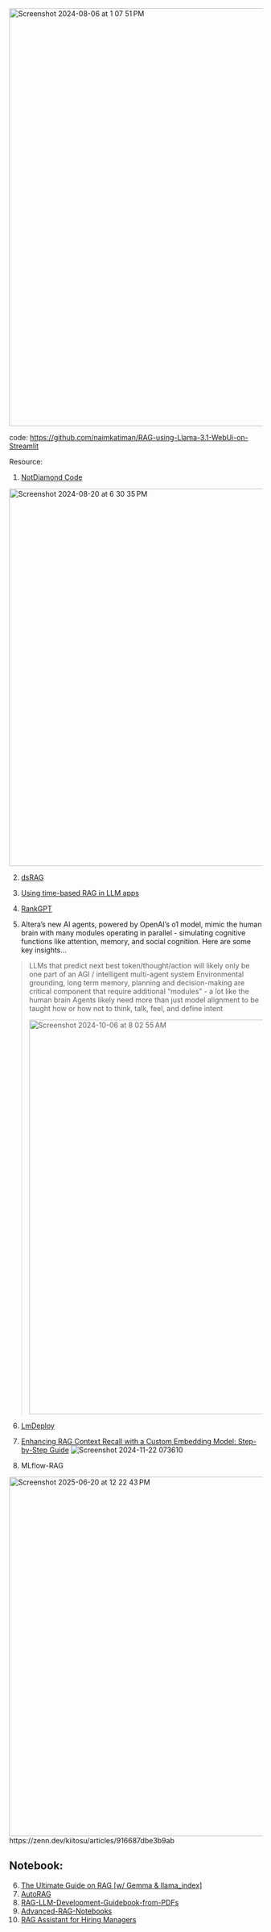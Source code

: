 <img width="829" alt="Screenshot 2024-08-06 at 1 07 51 PM" src="https://github.com/user-attachments/assets/e8a3d932-a6af-441a-b53e-03e1e61e2835">

code: https://github.com/naimkatiman/RAG-using-Llama-3.1-WebUi-on-Streamlit 


Resource:
1. [NotDiamond Code](https://mer.vin/2024/08/notdiamond-code/)
<img width="749" alt="Screenshot 2024-08-20 at 6 30 35 PM" src="https://github.com/user-attachments/assets/68fd1971-febf-4770-948f-bc5179812efa">

2. [dsRAG](https://github.com/D-Star-AI/dsRAG)

3. [Using time-based RAG in LLM apps](https://blog.streamlit.io/using-time-based-rag-llm-apps-with-timescale-vector/)

4. [RankGPT](https://www.datacamp.com/tutorial/rankgpt-rag-reranking-agent)

5. Altera’s new AI agents, powered by OpenAI’s o1 model, mimic the human brain with many modules operating in parallel - simulating cognitive functions like attention, memory, and social cognition. Here are some key insights…

> LLMs that predict next best token/thought/action will likely only be one part of an AGI / intelligent multi-agent system
> Environmental grounding, long term memory, planning and decision-making are critical component that require additional “modules” - a lot like the human brain
> Agents likely need more than just model alignment to be taught how or how not to think, talk, feel, and define intent
>
> <img width="783" alt="Screenshot 2024-10-06 at 8 02 55 AM" src="https://github.com/user-attachments/assets/65f9cbda-7202-46d0-b29b-0cbb1afba42a">

6. [LmDeploy](https://aicarrier.feishu.cn/wiki/IXmswHdXciZMwMkKTWYcIRDWnDe)
7. [Enhancing RAG Context Recall with a Custom Embedding Model: Step-by-Step Guide](https://blog.spheron.network/enhancing-rag-context-recall-with-a-custom-embedding-model-step-by-step-guide)
![Screenshot 2024-11-22 073610](https://github.com/user-attachments/assets/3b37e712-5a4f-4e6b-9736-b8389b1b5a17)

8. MLflow-RAG
<img width="713" alt="Screenshot 2025-06-20 at 12 22 43 PM" src="https://github.com/user-attachments/assets/c711cc57-b966-4b28-bba1-7392c8ec964c" />
https://zenn.dev/kiitosu/articles/916687dbe3b9ab



## Notebook: 
6. [The Ultimate Guide on RAG [w/ Gemma & llama_index]](https://www.kaggle.com/code/bachngoh/the-ultimate-guide-on-rag-w-gemma-llama-index)
7. [AutoRAG](https://github.com/Marker-Inc-Korea/AutoRAG)
8. [RAG-LLM-Development-Guidebook-from-PDFs](https://github.com/GPT-Laboratory/RAG-LLM-Development-Guidebook-from-PDFs/tree/main)
9. [Advanced-RAG-Notebooks](https://github.com/athina-ai/rag-cookbooks)
10. [RAG Assistant for Hiring Managers](https://github.com/alysawyer/resume-rag-nv)
